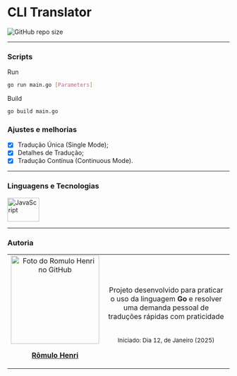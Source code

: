 # CLI Translator

![GitHub repo size](https://img.shields.io/github/repo-size/romhenri/cli-translator?style=for-the-badge)

<hr>

### Scripts

Run
```bash
go run main.go [Parameters]
```

Build
```bash
go build main.go
```

### Ajustes e melhorias

-   [x] Tradução Única (Single Mode);
-   [x] Detalhes de Tradução;
-   [x] Tradução Contínua (Continuous Mode).

<hr>

### Linguagens e Tecnologias

<div display="inline_block">
<a href="#" target="_blank" alt="Go"><img align="center" alt="JavaScript" height="54" width="72" src="https://cdn.jsdelivr.net/gh/devicons/devicon@latest/icons/go/go-original-wordmark.svg"></a>
</div>

<hr>

### Autoria

<table>
  <tr>
    <td width="25%" align="center">
      <a href="https://github.com/romhenri">
        <img src="https://avatars.githubusercontent.com/u/123867521?v=4" width="200px" alt="Foto do Romulo Henri no GitHub"/><br>
        <p>
          <b>Rômulo Henri</b>
        </sub>
      </a>
    </td>
    <td width="75%" align="center">
        <p>Projeto desenvolvido para praticar o uso da linguagem <strong>Go</strong> e resolver uma demanda pessoal de traduções rápidas com praticidade</p><br>
        <sub>Iniciado: Dia 12, de Janeiro (2025)</sub>
    </td>
  </tr>
</table>